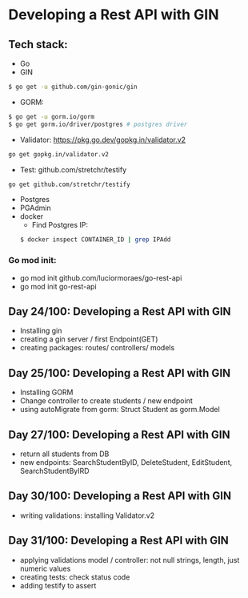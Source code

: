 # Developing a Rest API with GIN
## Tech stack:
- Go
- GIN
```bash
$ go get -u github.com/gin-gonic/gin
```
- GORM:
```bash
$ go get -u gorm.io/gorm
$ go get gorm.io/driver/postgres # postgres driver
```
- Validator: https://pkg.go.dev/gopkg.in/validator.v2
```bash
go get gopkg.in/validator.v2
```
- Test: github.com/stretchr/testify
```bash
go get github.com/stretchr/testify
```
- Postgres
- PGAdmin
- docker
    - Find Postgres IP:
    ```bash
    $ docker inspect CONTAINER_ID | grep IPAdd
    ```
### Go mod init:
- go mod init github.com/luciormoraes/go-rest-api
- go mod init go-rest-api

## Day 24/100: Developing a Rest API with GIN
- Installing gin
- creating a gin server / first Endpoint(GET)
- creating packages: routes/ controllers/ models

## Day 25/100: Developing a Rest API with GIN
- Installing GORM
- Change controller to create students / new endpoint
- using autoMigrate from gorm: Struct Student as gorm.Model

## Day 27/100: Developing a Rest API with GIN
- return all students from DB
- new endpoints: SearchStudentByID, DeleteStudent, EditStudent, SearchStudentByIRD

## Day 30/100: Developing a Rest API with GIN
- writing validations: installing Validator.v2

## Day 31/100: Developing a Rest API with GIN
- applying validations model / controller: not null strings, length, just numeric values
- creating tests: check status code
- adding testify to assert
